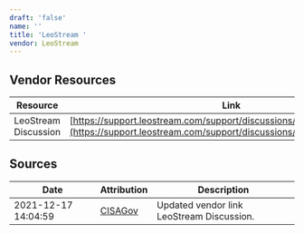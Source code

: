 ```yaml
---
draft: 'false'
name: ''
title: 'LeoStream '
vendor: LeoStream
---
```


## Vendor Resources
| Resource | Link |
| --- | --- |
| LeoStream Discussion | [https://support.leostream.com/support/discussions/topics/66000507567](https://support.leostream.com/support/discussions/topics/66000507567) |



## Sources
| Date | Attribution | Description |
| --- | --- | --- |
| 2021-12-17 14:04:59 | [CISAGov](https://raw.githubusercontent.com/cisagov/log4j-affected-db/develop/README.md) | Updated vendor link LeoStream Discussion.  |
